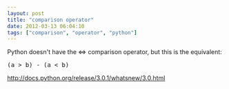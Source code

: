 ```yaml
---
layout: post
title: "comparison operator"
date: 2012-03-13 06:04:10
tags: ["comparison", "operator", "python"]
---
```


Python doesn't have the <=> comparison operator, but this is the equivalent:

<pre>
(a > b) - (a < b)
</pre>

<http://docs.python.org/release/3.0.1/whatsnew/3.0.html>
